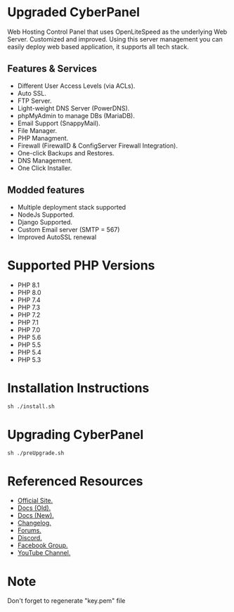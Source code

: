 # Upgraded CyberPanel

Web Hosting Control Panel that uses OpenLiteSpeed as the underlying Web Server. Customized and improved. Using this server management you can easily deploy web based application, it supports all tech stack.

## Features & Services

* Different User Access Levels (via ACLs).
* Auto SSL.
* FTP Server.
* Light-weight DNS Server (PowerDNS).
* phpMyAdmin to manage DBs (MariaDB).
* Email Support (SnappyMail).
* File Manager.
* PHP Managment.
* Firewall (FirewallD & ConfigServer Firewall Integration).
* One-click Backups and Restores.
* DNS Management.
* One Click Installer.

## Modded features
* Multiple deployment stack supported
* NodeJs Supported.
* Django Supported.
* Custom Email server (SMTP = 567)
* Improved AutoSSL renewal


# Supported PHP Versions

* PHP 8.1
* PHP 8.0
* PHP 7.4
* PHP 7.3
* PHP 7.2
* PHP 7.1
* PHP 7.0
* PHP 5.6
* PHP 5.5
* PHP 5.4
* PHP 5.3


# Installation Instructions


```
sh ./install.sh
```

# Upgrading CyberPanel


```
sh ./preUpgrade.sh
```

# Referenced Resources

* [Official Site.](https://cyberpanel.net)
* [Docs (Old).](https://docs.cyberpanel.net)
* [Docs (New).](https://community.cyberpanel.net/docs)
* [Changelog.](https://community.cyberpanel.net/t/change-logs/161)
* [Forums.](https://community.cyberpanel.net)
* [Discord.](https://discord.gg/g8k8Db3)
* [Facebook Group.](https://www.facebook.com/groups/cyberpanel)
* [YouTube Channel.](https://www.youtube.com/channel/UCS6sgUWEhaFl1TO238Ck0xw)

# Note
Don't forget to regenerate "key.pem" file
